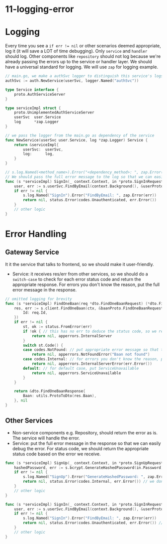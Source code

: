 # 11-logging-error

# Logging
Every time you see a `if err != nil` or other scenarios deemed appropriate, log it (it will save a LOT of time debugging). Only `service` and `handler` should log. Other components like `repository` should not log because we're already passing the errors up to the service or handler layer. We should have a universal standard for logging. We will use `zap` for logging example.
```go
// main.go, we make a authSvc logger to distinguish this service's logs from other services
authSvc := auth.NewService(userSvc, logger.Named("authSvc"))
```
```go
type Service interface {
	proto.AuthServiceServer
}

type serviceImpl struct {
	proto.UnimplementedAuthServiceServer
	userSvc  user.Service
	log      *zap.Logger
}

// we pass the logger from the main.go as dependency of the service
func NewService(userSvc user.Service, log *zap.Logger) Service {
	return &serviceImpl{
		userSvc:  userSvc,
		log:      log,
	}
}
```

```go
// s.log.Named(<method_name>).Error("<dependency_method>: ", zap.Error(err))
// We should pass the full error message to the log so that we can easily debug the error
func (s *serviceImpl) SignIn(_ context.Context, in *proto.SignInRequest) (res *proto.SignInResponse, err error) {
	user, err := s.userSvc.FindByEmail(context.Background(), &userProto.FindByEmailRequest{Email: in.Email})
	if err != nil {
		s.log.Named("SignIn").Error("FindByEmail: ", zap.Error(err))
		return nil, status.Error(codes.Unauthenticated, err.Error())
	}
    // other logic
}
```

# Error Handling
## Gateway Service
It it the service that talks to frontend, so we should make it user-friendly.
- Service: it receives res/err from other services, so we should do a `switch-case` to check for each error status code and return the appropriate response. For errors you don't know the reason, put the full error message in the response.
```go
// omitted logging for brevity
func (s *serviceImpl) FindOneBaan(req *dto.FindOneBaanRequest) (*dto.FindOneBaanResponse, *apperrors.AppError) {
	res, err := s.client.FindOneBaan(ctx, &baanProto.FindOneBaanRequest{
		Id: req.Id,
	})
	if err != nil {
		st, ok := status.FromError(err)
		if !ok { // this has no err to deduce the status code, so we return InternalServer with default message "Internal Server Error"
			return nil, apperrors.InternalServer 
		}
		switch st.Code() {
		case codes.NotFound: // put appropriate error message so that the frontend team can understand
			return nil, apperrors.NotFoundError("Baan not found")
		case codes.Internal: // for errors you don't know the reason, put the full error message
			return nil, apperrors.InternalServerError(err.Error())
		default: // for default case, put ServiceUnavailable
			return nil, apperrors.ServiceUnavailable
		}
	}

	return &dto.FindOneBaanResponse{
		Baan: utils.ProtoToDto(res.Baan),
	}, nil
}
```

## Other Services
- Non-service components e.g. Repository, should return the error as is. The service will handle the error.
- Service: put the full error message in the response so that we can easily debug the error. For status code, we should return the appropriate status code based on the error we receive.
```go
func (s *serviceImpl) SignUp(_ context.Context, in *proto.SignUpRequest) (res *proto.SignUpResponse, err error) {
    hashedPassword, err := s.bcrypt.GenerateHashedPassword(in.Password)
	if err != nil {
		s.log.Named("SignUp").Error("GenerateHashedPassword: ", zap.Error(err))
		return nil, status.Error(codes.Internal, err.Error()) // we don't know the reason, so we put it as internal server error with full error message
	}
    // other logic
}
```
```go
func (s *serviceImpl) SignIn(_ context.Context, in *proto.SignInRequest) (res *proto.SignInResponse, err error) {
	user, err := s.userSvc.FindByEmail(context.Background(), &userProto.FindByEmailRequest{Email: in.Email})
	if err != nil {
		s.log.Named("SignIn").Error("FindByEmail: ", zap.Error(err))
		return nil, status.Error(codes.Unauthenticated, err.Error()) // cannot find user with this email when logging in, so we know it's unauthenticated
	}
    // other logic
}
```